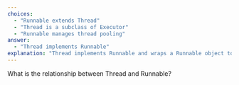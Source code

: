 ```yaml
---
choices:
  - "Runnable extends Thread"
  - "Thread is a subclass of Executor"
  - "Runnable manages thread pooling"
answer:
  - "Thread implements Runnable"
explanation: "Thread implements Runnable and wraps a Runnable object to run as a thread."
---
```


What is the relationship between Thread and Runnable?
